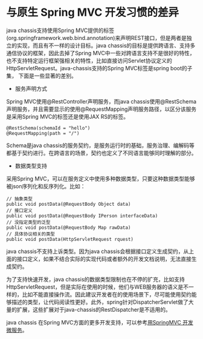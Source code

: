 # 与原生 Spring MVC 开发习惯的差异

java chassis支持使用Spring MVC提供的标签\(org.springframework.web.bind.annotation\)来声明REST接口，但是两者是独立的实现，而且有不一样的设计目标。java chassis的目标是提供跨语言、支持多通信协议的框架，因此去掉了Spring MVC中一些对跨语言支持不是很好的特性，也不支持特定运行框架强相关的特性，比如直接访问Servlet协议定义的HttpServletRequest。java-chassis支持的Spring MVC标签是spring boot的子集， 下面是一些显著的差别。

* 服务声明方式

Spring MVC使用@RestController声明服务，而java chassis使用@RestSchema声明服务，并且需要显示的使用@RequestMapping声明服务路径，以区分该服务是采用Spring MVC的标签还是使用JAX RS的标签。

```
@RestSchema(schemaId = "hello")
@RequestMapping(path = "/")
```

Schema是java chassis的服务契约，是服务运行时的基础，服务治理、编解码等都基于契约进行。在跨语言的场景，契约也定义了不同语言能够同时理解的部分。

* 数据类型支持

采用Spring MVC，可以在服务定义中使用多种数据类型，只要这种数据类型能够被json序列化和反序列化。比如：

```
// 抽象类型
public void postData(@RequestBody Object data)
// 接口定义
public void postData(@RequestBody IPerson interfaceData)
// 没指定类型的泛型
public void postData(@RequestBody Map rawData)
// 具体协议相关的类型
public void postData(HttpServletRequest rquest)
```

java chassis不支持上诉类型。因为java chassis会根据接口定义生成契约，从上面的接口定义，如果不结合实际的实现代码或者额外的开发文档说明，无法直接生成契约。

为了支持快速开发，java chassis的数据类型限制也在不停的扩充，比如支持HttpServletRequest，但是实际在使用的时候，他们与WEB服务器的语义是不一样的，比如不能直接操作流。因此建议开发者在的使用场景下，尽可能使用契约能够描述的类型，让代码阅读性更好。此外，spring针对DispatcherServlet做了大量的扩展，这些扩展对于java-chassis的RestDispatcher是不适用的。

java chassis 在Spring MVC方面的更多开发支持，可以参考[用SpringMVC 开发微服务](../build-provider/springmvc.md)。




